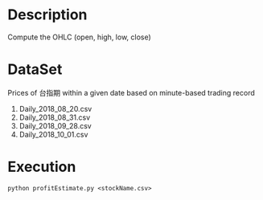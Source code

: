 # Description
Compute the OHLC (open, high, low, close)

# DataSet
Prices of 台指期 within a given date based on minute-based trading record
1. Daily_2018_08_20.csv
2. Daily_2018_08_31.csv
3. Daily_2018_09_28.csv
4. Daily_2018_10_01.csv


# Execution
```
python profitEstimate.py <stockName.csv>
```




